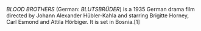 _BLOOD BROTHERS_ (German: _BLUTSBRÜDER_) is a 1935 German drama film directed by Johann Alexander Hübler-Kahla and starring Brigitte Horney, Carl Esmond and Attila Hörbiger. It is set in Bosnia.[1]
